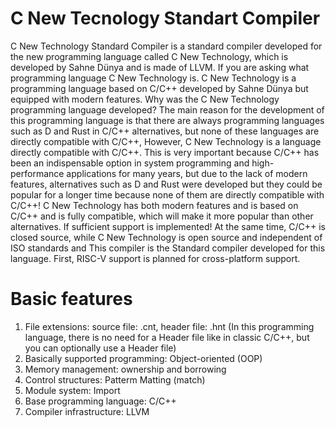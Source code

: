 # C New Tecnology Standart Compiler
C New Technology Standard Compiler is a standard compiler developed for the new programming language called C New Technology, which is developed by Sahne Dünya and is made of LLVM. If you are asking what programming language C New Technology is. C New Technology is a programming language based on C/C++ developed by Sahne Dünya but equipped with modern features. Why was the C New Technology programming language developed? The main reason for the development of this programming language is that there are always programming languages ​​such as D and Rust in C/C++ alternatives, but none of these languages ​​are directly compatible with C/C++, However, C New Technology is a language directly compatible with C/C++. This is very important because C/C++ has been an indispensable option in system programming and high-performance applications for many years, but due to the lack of modern features, alternatives such as D and Rust were developed but they could be popular for a longer time because none of them are directly compatible with C/C++! C New Technology has both modern features and is based on C/C++ and is fully compatible, which will make it more popular than other alternatives. If sufficient support is implemented! At the same time, C/C++ is closed source, while C New Technology is open source and independent of ISO standards and This compiler is the Standard compiler developed for this language. First, RISC-V support is planned for cross-platform support.

# Basic features
1. File extensions: source file: .cnt, header file: .hnt (In this programming language, there is no need for a Header file like in classic C/C++, but you can optionally use a Header file)
2. Basically supported programming: Object-oriented (OOP)
3. Memory management: ownership and borrowing
4. Control structures: Patterm Matting (match)
5. Module system: Import
6. Base programming language: C/C++
7. Compiler infrastructure: LLVM
